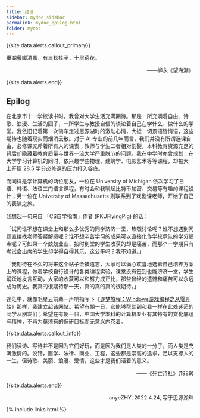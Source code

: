 ```yaml
---
title: 结语
sidebar: mydoc_sidebar
permalink: mydoc_epilog.html
folder: mydoc
---
```


{{site.data.alerts.callout_primary}}
<p>重湖叠巘清嘉，有三秋桂子，十里荷花。</p>
<p align="right">——柳永《望海潮》</p>

{{site.data.alerts.end}}

## Epilog

在北京市十一学校读书时，我曾对大学生活充满期待。那是一所充满着自由、诗歌、浪漫、生活的园子，一所学生与教授自信的谈论着自己在学什么、做什么的学堂。我依旧记着第一次骑车走过思源湖时的激动心情，大抵一切景语皆情语，这些期待也随着现实而烟消云散。对于 AI 专业的前几年而言，我们并没有所谓选课自由，必修课充斥着所有人的课表；教师与学生二者相对割裂，本科教育资源充足的背后却隐藏着教育质量与世界一流大学严重脱节的问题。我在中学时亦曾规划：在大学学习计算机的同时，依兴趣学些物理、建筑学、电影艺术等等课程，却被大一上开篇 28.5 学分必修课的压力打入谷底。

而同样是学计算机的两位朋友，一位在 University of Michigan 依次学习了日语、韩语、法语三门语言课程，有时会和我聊起比特币加密、交易等有趣的课程设计；另一位在 University of Massachusetts 则联系到了戏剧课老师，开始了自己的表演之旅。

我想起一句来自 「CS自学指南」作者 (PKUFlyingPig) 的话：

「试问谁不想在课堂上和那么多优秀的同学济济一堂，热烈讨论呢？谁不想遇到问题直接找老师答疑解惑呢？谁不想辛苦学习的成果可以直接化作学校承认的学分绩点呢？可如果一个兢兢业业、按时到堂的学生收获的却是痛苦，而那个一学期只有考试会出席的学生却学得自得其乐，这公平吗？我不知道。」

「我期待在不久的将来这个帖子会被遗忘，大家可以满心欢喜地选着自己培养方案上的课程，做着学校自行设计的各类编程实验，课堂没有签到也能济济一堂，学生踊跃地发言互动，大家的收获可以和努力成正比，那些曾经的遗憾和痛苦可以永远成为历史。我真的很期待那一天，真的真的真的很期待。」

迷茫中，就像毛星云前辈一声响指写下《[逐梦旅程：Windows游戏编程之从零开始](https://baike.baidu.com/item/逐梦旅程：Windows游戏编程之从零开始/19880852)》那样，我建立起该网站。希望有朝一日，它能够帮助到和我一样在此处迷茫的同学及朋友们；希望在有朝一日，中国大学本科的计算机专业有其特有的文化底蕴与精神，不再为莫须有的保研目标而无意义内卷着。

{{site.data.alerts.callout_info}}

<p>我们读诗、写诗并不是因为它们好玩，而是因为我们是人类的一分子，而人类是充满激情的。没错，医学、法律、商业、工程，这些都是崇高的追求，足以支撑人的一生。但诗歌、美丽、浪漫、爱情，这些才是我们活着的意义。</p>
<p align="right">——《死亡诗社》(1989)</p>

{{site.data.alerts.end}}

<p align="right">anyeZHY, 2022.4.24, 写于思源湖畔</p>

{% include links.html %}

